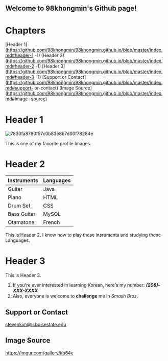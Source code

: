 ## Welcome to 98khongmin's Github page!
# Chapters

[Header 1](https://github.com/98khongmin/98khongmin.github.io/blob/master/index.md#header-1
-1)
[Header 2](https://github.com/98khongmin/98khongmin.github.io/blob/master/index.md#header-2
-1)
[Header 3](https://github.com/98khongmin/98khongmin.github.io/blob/master/index.md#header-3
-1)
[Support or Contact](https://github.com/98khongmin/98khongmin.github.io/blob/master/index.md#support-
or-contact)
[Image Source](https://github.com/98khongmin/98khongmin.github.io/blob/master/index.md#image-
source)

# Header 1
![7830fa8780f57c0b83e8b7d00f78284e](https://user-images.githubusercontent.com/47097113/52515327-42314900-2bd7-11e9-9049-38fd7dfaadf5.jpg)

This is one of my favorite profile Images.

# Header 2

Instruments | Languages
------------ | -------------
Guitar | Java
Piano | HTML
Drum Set | CSS
Bass Guitar | MySQL
Otamatone | French

This is Header 2. 
I know how to play these insruments and studying these Languages.

# Header 3
This is Header 3.

1. If you're ever interested in learning Korean, here's my number:
  _**(208)-XXX-XXXX**_
2. Also, everyone is welcome to **challenge** me in *Smash Bros*.

## Support or Contact

stevenkim@u.boisestate.edu

## Image Source

https://imgur.com/gallery/kb64e
